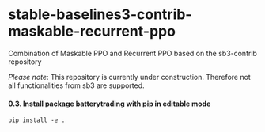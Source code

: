 # stable-baselines3-contrib-maskable-recurrent-ppo
Combination of Maskable PPO and Recurrent PPO based on the sb3-contrib repository

*Please note*: This repository is currently under construction. Therefore not all functionalities from sb3 are supported.

#### 0.3. Install package batterytrading with pip in editable mode
```pip install -e .```